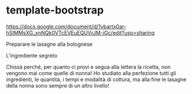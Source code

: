 # template-bootstrap

https://docs.google.com/document/d/1vbartx0ar-hSIMMsXG_xnNQk0VTcEVEuEQUVrJM-iGc/edit?usp=sharing

Preparare le lasagne alla bolognese

L’ingrediente segreto

Chissà perché, per quanto ci provi e segua alla lettera la ricetta, non vengono mai come quelle di nonna!
Ho studiato alla perfezione tutti gli ingredienti, le quantità, i tempi e modalità di cottura, ma alla fine le lasagne della nonna sono sempre di un altro livello!
